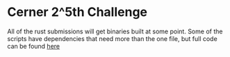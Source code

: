 # Cerner 2^5th Challenge

All of the rust submissions will get binaries built at some point. Some of the scripts have dependencies that need more than the one file, but full code can be found [here](https://gitlab.com/flowalex/code-practice/-/tree/rust/rust)
